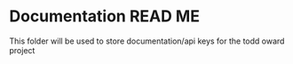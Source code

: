 # Documentation READ ME 

This folder will be used to store documentation/api keys for the todd oward project
